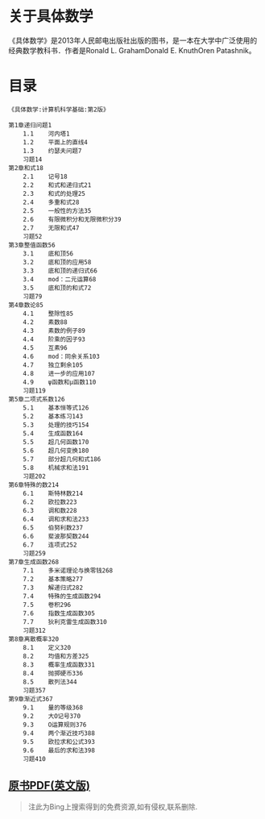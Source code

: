 # 关于具体数学
《具体数学》是2013年人民邮电出版社出版的图书，是一本在大学中广泛使用的经典数学教科书．作者是Ronald L. GrahamDonald E. KnuthOren Patashnik。

# 目录

```
《具体数学:计算机科学基础:第2版》

第1章递归问题1
    1.1    河内塔1
    1.2    平面上的直线4
    1.3    约瑟夫问题7
    习题14
第2章和式18
    2.1    记号18
    2.2    和式和递归式21
    2.3    和式的处理25
    2.4    多重和式28
    2.5    一般性的方法35
    2.6    有限微积分和无限微积分39
    2.7    无限和式47
    习题52
第3章整值函数56
    3.1    底和顶56
    3.2    底和顶的应用58
    3.3    底和顶的递归式66
    3.4    mod：二元运算68
    3.5    底和顶的和式72
    习题79
第4章数论85
    4.1    整除性85
    4.2    素数88
    4.3    素数的例子89
    4.4    阶乘的因子93
    4.5    互素96
    4.6    mod：同余关系103
    4.7    独立剩余105
    4.8    进一步的应用107
    4.9    ψ函数和μ函数110
    习题119
第5章二项式系数126
    5.1    基本恒等式126
    5.2    基本练习143
    5.3    处理的技巧154
    5.4    生成函数164
    5.5    超几何函数170
    5.6    超几何变换180
    5.7    部分超几何和式186
    5.8    机械求和法191
    习题202
第6章特殊的数214
    6.1    斯特林数214
    6.2    欧拉数223
    6.3    调和数228
    6.4    调和求和法233
    6.5    伯努利数237
    6.6    斐波那契数244
    6.7    连项式252
    习题259
第7章生成函数268
    7.1    多米诺理论与换零钱268
    7.2    基本策略277
    7.3    解递归式282
    7.4    特殊的生成函数294
    7.5    卷积296
    7.6    指数生成函数305
    7.7    狄利克雷生成函数310
    习题312
第8章离散概率320
    8.1    定义320
    8.2    均值和方差325
    8.3    概率生成函数331
    8.4    抛掷硬币336
    8.5    散列法344
    习题357
第9章渐近式367
    9.1    量的等级368
    9.2    大O记号370
    9.3    O运算规则376
    9.4    两个渐近技巧388
    9.5    欧拉求和公式393
    9.6    最后的求和法398
    习题410
```

## [原书PDF(英文版)](http://www.slc.ca.gov/wp-content/uploads/2018/07/StrategicPlan.pdf)

> 注此为Bing上搜索得到的免费资源,如有侵权,联系删除.